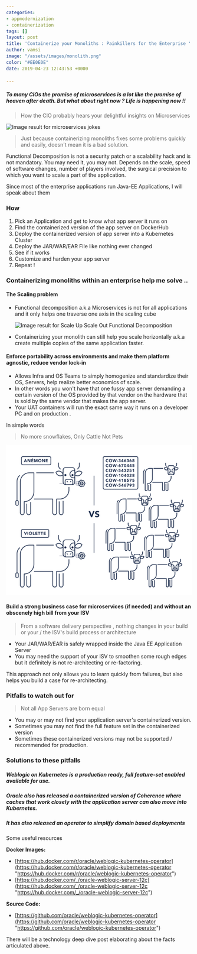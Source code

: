 ```yaml
---
categories:
- appmodernization
- containerization
tags: []
layout: post
title: 'Containerize your Monoliths : Painkillers for the Enterprise '
author: vamsi
image: "/assets/images/monolith.png"
color: "#EE0E0E"
date: 2019-04-23 12:43:53 +0000

---
```

##### To many CIOs the promise of microservices is a lot like the promise of heaven after death. But what about right now ? Life is happening now !!

> How the CIO probably hears your delightful insights on Microservices

![Image result for microservices jokes](http://jonasboner.com/images/posts/bla-bla-microservices-bla-bla/bla_bla_microservices_bla_bla_pdf__page_30_of_31_.png)

> Just because containerizing monoliths fixes some problems quickly and easily, doesn't mean it is a bad solution. 

Functional Decomposition is not a security patch or a scalability hack and is not mandatory. You may need it, you may not. Depends on the scale, speed of software changes, number of players involved, the surgical precision to which you want to scale a part of the application. 

Since most of the enterprise applications run Java-EE Applications, I will speak about them

### How

1. Pick an Application and get to know what app server it runs on
2. Find the containerized version of the app server on DockerHub
3. Deploy the containerized version of app server into a Kubernetes Cluster
4. Deploy the JAR/WAR/EAR File like nothing ever changed
5. See if it works
6. Customize and harden your app server 
7. Repeat !

### Containerizing monoliths within an enterprise help me solve ..

#### The Scaling problem

* Functional decomposition a.k.a Microservices is not for all applications and it only helps one traverse one axis in the scaling cube

  ![Image result for Scale Up Scale Out Functional Decomposition](https://cdn-images-1.medium.com/max/1200/0*0N5pwzzvtQ94DzJN.png)
* Containerizing your monolith can still help you scale horizontally a.k.a create multiple copies of the same application faster.

#### Enforce portability across environments and make them platform agnostic, reduce vendor lock-in 

* Allows Infra and OS Teams to simply homogenize and standardize their OS, Servers, help realize better economics of scale. 
* In other words you won't have that one fussy app server demanding a certain version of the OS provided by that vendor on the hardware that is sold by the same vendor that makes the app server. 
* Your UAT containers will run the exact same way it runs on a developer PC and on production . 

In simple words 

> No more snowflakes, Only Cattle Not Pets

![](/assets/images/CattleNotPets.png)

#### Build a strong business case for microservices (if needed) and without an obscenely high bill from your ISV 

> From a software delivery perspective , nothing changes in your build or your / the ISV's build process or architecture

* Your JAR/WAR/EAR is safely wrapped inside the Java EE Application Server 
* You may need the support of your ISV to smoothen some rough edges but it definitely is not re-architecting or re-factoring. 

This approach not only allows you to learn quickly from failures, but also helps you build a case for re-architecting. 

### Pitfalls to watch out for 

> Not all App Servers are born equal 

* You may or may not find your application server's containerized version. 
* Sometimes you may not find the full feature set in the containerized version
* Sometimes these containerized versions may not be supported / recommended for production. 

### Solutions to these pitfalls

##### Weblogic on Kubernetes is a production ready, full feature-set enabled available for use. 

##### Oracle also has released a containerized version of Coherence where caches that work closely with the application server can also move into Kubernetes. 

##### It has also released an operator to simplify domain based deployments

Some useful resources

**Docker Images:** 

* [https://hub.docker.com/r/oracle/weblogic-kubernetes-operator](https://hub.docker.com/r/oracle/weblogic-kubernetes-operator "https://hub.docker.com/r/oracle/weblogic-kubernetes-operator")
* [https://hub.docker.com/_/oracle-weblogic-server-12c](https://hub.docker.com/_/oracle-weblogic-server-12c "https://hub.docker.com/_/oracle-weblogic-server-12c")

**Source Code:**

* [https://github.com/oracle/weblogic-kubernetes-operator](https://github.com/oracle/weblogic-kubernetes-operator "https://github.com/oracle/weblogic-kubernetes-operator")

There will be a technology deep dive post elaborating about the facts articulated above. 